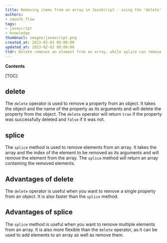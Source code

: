 ```yaml
---
title: Removing items from an array in JavaScript - using the 'delete' keyword versus the 'splice' method
authors:
- smooth_flow
tags:
- javascript
- knowledge
thumbnail: images/javascript.png
created_at: 2023-02-03 00:00:00
updated_at: 2023-02-03 00:00:00
tldr: Delete removes an element from an array, while splice can remove and add elements from an array.
---
```


**Contents**

[TOC]

## delete

The `delete` operator is used to remove a property from an object. It takes the object and the name of the property as its arguments and will delete the property from the object. The `delete` operator will return `true` if the property was successfully deleted and `false` if it was not.

## splice

The `splice` method is used to remove elements from an array. It takes the array and the index of the element to be removed as its arguments and will remove the element from the array. The `splice` method will return an array containing the removed elements. 

## Advantages of delete

The `delete` operator is useful when you want to remove a single property from an object. It is also faster than the `splice` method.

## Advantages of splice

The `splice` method is useful when you want to remove multiple elements from an array. It is also more flexible than the `delete` operator, as it can be used to add elements to an array as well as remove them.
